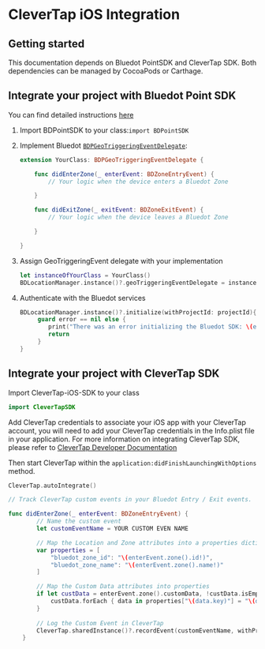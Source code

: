 CleverTap iOS Integration
=========================

Getting started
---------------

This documentation depends on Bluedot PointSDK and CleverTap SDK. Both dependencies can be managed by CocoaPods or Carthage.

Integrate your project with Bluedot Point SDK
---------------------------------------------

You can find detailed instructions [here](../../Point%20SDK/iOS/Overview.md)

1.  Import BDPointSDK to your class:`import BDPointSDK`
2.  Implement Bluedot [`BDPGeoTriggeringEventDelegate`](https://ios-docs.bluedot.io/Protocols/BDPGeoTriggeringEventDelegate.html):
    
    ```swift
    extension YourClass: BDPGeoTriggeringEventDelegate {
    
        func didEnterZone(_ enterEvent: BDZoneEntryEvent) {
            // Your logic when the device enters a Bluedot Zone

        }
    
        func didExitZone(_ exitEvent: BDZoneExitEvent) {
            // Your logic when the device leaves a Bluedot Zone

        }

    }
    ```
    
3.  Assign GeoTriggeringEvent delegate with your implementation
    ```swift
    let instanceOfYourClass = YourClass()
    BDLocationManager.instance()?.geoTriggeringEventDelegate = instanceOfYourClass
    ```
    
4.  Authenticate with the Bluedot services
    ```swift
    BDLocationManager.instance()?.initialize(withProjectId: projectId){ error in
         guard error == nil else {
            print("There was an error initializing the Bluedot SDK: \(error.localizedDescription)")
            return
         }
    }
    ```

Integrate your project with CleverTap SDK
-----------------------------------------

Import CleverTap-iOS-SDK to your class
```swift
import CleverTapSDK
```

Add CleverTap credentials to associate your iOS app with your CleverTap account, you will need to add your CleverTap credentials in the Info.plist file in your application. For more information on integrating CleverTap SDK, please refer to [CleverTap Developer Documentation](https://developer.clevertap.com/docs/ios-quickstart-guide)

Then start CleverTap within the `application:didFinishLaunchingWithOptions` method.
```swift
CleverTap.autoIntegrate()

// Track CleverTap custom events in your Bluedot Entry / Exit events.

func didEnterZone(_ enterEvent: BDZoneEntryEvent) {
        // Name the custom event
        let customEventName = YOUR CUSTOM EVEN NAME

        // Map the Location and Zone attributes into a properties dictionary
        var properties = [
            "bluedot_zone_id": "\(enterEvent.zone().id!)",
            "bluedot_zone_name": "\(enterEvent.zone().name!)"
        ]

        // Map the Custom Data attributes into properties
        if let custData = enterEvent.zone().customData, !custData.isEmpty {
            custData.forEach { data in properties["\(data.key)"] = "\(data.value)"}
        }
        
        // Log the Custom Event in CleverTap
        CleverTap.sharedInstance()?.recordEvent(customEventName, withProps: properties)
    }
```